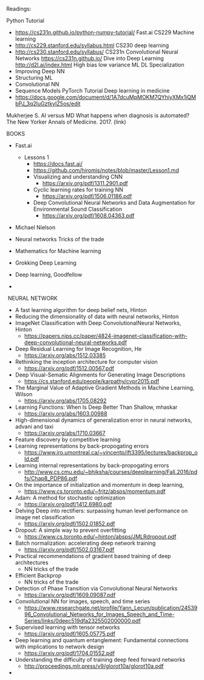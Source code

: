 
Readings:

Python Tutorial
- https://cs231n.github.io/python-numpy-tutorial/
Fast.ai
CS229 Machine learning
- http://cs229.stanford.edu/syllabus.html
CS230 deep learning
- http://cs230.stanford.edu/syllabus/
CS231n Convolutional Neural Networks 
https://cs231n.github.io/
Dive into Deep Learning
http://d2l.ai/index.html
High bias low variance ML
DL Specialization
- Improving Deep NN
- Structuring ML
- Convolutional NN
- Sequence Models
PyTorch Tutorial
Deep learning in medicine
- https://docs.google.com/document/d/1A7dcuMpMOKM7QYhiyXMx1iQMbPJ_3q2luGztkyIZ5os/edit
	
Mukherjee S. AI versus MD What happens when diagnosis is automated? The New Yorker Annals of Medicine. 2017. (link)


BOOKS 
- Fast.ai
    - Lessons 1
        - https://docs.fast.ai/
        - https://github.com/hiromis/notes/blob/master/Lesson1.md
        - Visualizing and understanding CNN
            - https://arxiv.org/pdf/1311.2901.pdf
        - Cyclic learning rates for training NN
            - https://arxiv.org/pdf/1506.01186.pdf
        - Deep Convolutional Neural Networks and Data Augmentation for Environmental Sound Classification
            - https://arxiv.org/pdf/1608.04363.pdf

- Michael Nielson 
- Neural networks Tricks of the trade
- Mathematics for Machine learning
- Grokking Deep Learning
- Deep learning, Goodfellow
- 
 NEURAL NETWORK
- A fast learning algorithm for deep belief nets, Hinton
- Reducing the dimensionality of data with neural networks, Hinton
- ImageNet Classification with Deep ConvolutionalNeural Networks, Hinton
    - https://papers.nips.cc/paper/4824-imagenet-classification-with-deep-convolutional-neural-networks.pdf
- Deep Residual Learning for Image Recognition, He
    - https://arxiv.org/abs/1512.03385
- Rethinking the inception architecture for computer vision
    - https://arxiv.org/pdf/1512.00567.pdf
- Deep Visual-Sematic Alignments for Generating Image Descriptions
    - https://cs.stanford.edu/people/karpathy/cvpr2015.pdf
- The Marginal Value of Adaptive Gradient Methods in Machine Learning, Wilson
    - https://arxiv.org/abs/1705.08292
- Learning Functions: When Is Deep Better Than Shallow, mhaskar
    - https://arxiv.org/abs/1603.00988
- High-dimensional dynamics of generalization error in neural networks, advani and taxi
    - https://arxiv.org/abs/1710.03667
- Feature discovery by competitive learning
- Learning representations by back-propogating errors
    - https://www.iro.umontreal.ca/~vincentp/ift3395/lectures/backprop_old.pdf
- Learning internal representations by back-propogating errors
    - http://www.cs.cmu.edu/~bhiksha/courses/deeplearning/Fall.2016/pdfs/Chap8_PDP86.pdf
- On the importance of initialization and momentum in deep learning,
    - https://www.cs.toronto.edu/~fritz/absps/momentum.pdf
- Adam: A method for stochastic optimization
    - https://arxiv.org/pdf/1412.6980.pdf
- Delving Deep into rectifiers: surpassing human level performance on image net classification
    - https://arxiv.org/pdf/1502.01852.pdf
- Dropout: A simple way to prevent overfitting
    - https://www.cs.toronto.edu/~hinton/absps/JMLRdropout.pdf
- Batch normalization: accelerating deep network training
    - https://arxiv.org/pdf/1502.03167.pdf
- Practical recommendations of gradient based training of deep architectures
    - NN tricks of the trade
- Efficient Backprop
    - NN tricks of the trade
- Detection of Phase Transition via Convolutional Neural Networks
    - https://arxiv.org/pdf/1609.09087.pdf
- Convolutional NN for images, speech, and time series
    - https://www.researchgate.net/profile/Yann_Lecun/publication/2453996_Convolutional_Networks_for_Images_Speech_and_Time-Series/links/0deec519dfa2325502000000.pdf
- Supervised learning with tensor networks
    - https://arxiv.org/pdf/1605.05775.pdf
- Deep learning and quantum entanglement: Fundamental connections with implications to network design
    - https://arxiv.org/pdf/1704.01552.pdf
- Understanding the difficulty of training deep feed forward networks
    - http://proceedings.mlr.press/v9/glorot10a/glorot10a.pdf
- 
